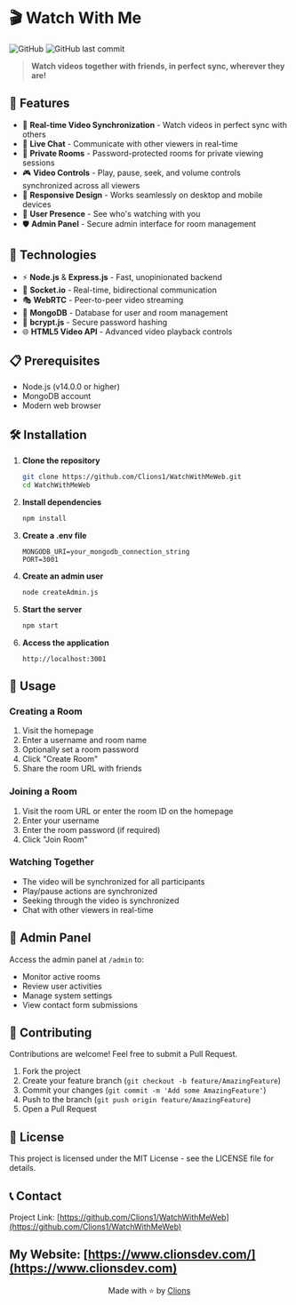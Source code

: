 # 🎬 Watch With Me

![GitHub](https://img.shields.io/github/license/Clions1/WatchWithMeWeb)
![GitHub last commit](https://img.shields.io/github/last-commit/Clions1/WatchWithMeWeb)

> **Watch videos together with friends, in perfect sync, wherever they are!**


## 🌟 Features

- 🔄 **Real-time Video Synchronization** - Watch videos in perfect sync with others
- 💬 **Live Chat** - Communicate with other viewers in real-time
- 🔐 **Private Rooms** - Password-protected rooms for private viewing sessions
- 🎮 **Video Controls** - Play, pause, seek, and volume controls synchronized across all viewers
- 📱 **Responsive Design** - Works seamlessly on desktop and mobile devices
- 👥 **User Presence** - See who's watching with you
- 🛡️ **Admin Panel** - Secure admin interface for room management

## 🚀 Technologies

- ⚡ **Node.js** & **Express.js** - Fast, unopinionated backend
- 🔌 **Socket.io** - Real-time, bidirectional communication
- 🎭 **WebRTC** - Peer-to-peer video streaming
- 💾 **MongoDB** - Database for user and room management
- 🔐 **bcrypt.js** - Secure password hashing
- 🌐 **HTML5 Video API** - Advanced video playback controls

## 📋 Prerequisites

- Node.js (v14.0.0 or higher)
- MongoDB account
- Modern web browser

## 🛠️ Installation

1. **Clone the repository**
   ```bash
   git clone https://github.com/Clions1/WatchWithMeWeb.git
   cd WatchWithMeWeb
   ```

2. **Install dependencies**
   ```bash
   npm install
   ```

3. **Create a .env file**
   ```
   MONGODB_URI=your_mongodb_connection_string
   PORT=3001
   ```

4. **Create an admin user**
   ```bash
   node createAdmin.js
   ```

5. **Start the server**
   ```bash
   npm start
   ```

6. **Access the application**
   ```
   http://localhost:3001
   ```

## 📝 Usage

### Creating a Room

1. Visit the homepage
2. Enter a username and room name
3. Optionally set a room password
4. Click "Create Room"
5. Share the room URL with friends

### Joining a Room

1. Visit the room URL or enter the room ID on the homepage
2. Enter your username
3. Enter the room password (if required)
4. Click "Join Room"

### Watching Together

- The video will be synchronized for all participants
- Play/pause actions are synchronized
- Seeking through the video is synchronized
- Chat with other viewers in real-time

## 👮 Admin Panel

Access the admin panel at `/admin` to:

- Monitor active rooms
- Review user activities
- Manage system settings
- View contact form submissions

## 🤝 Contributing

Contributions are welcome! Feel free to submit a Pull Request.

1. Fork the project
2. Create your feature branch (`git checkout -b feature/AmazingFeature`)
3. Commit your changes (`git commit -m 'Add some AmazingFeature'`)
4. Push to the branch (`git push origin feature/AmazingFeature`)
5. Open a Pull Request

## 📄 License

This project is licensed under the MIT License - see the LICENSE file for details.

## 📞 Contact

Project Link: [https://github.com/Clions1/WatchWithMeWeb](https://github.com/Clions1/WatchWithMeWeb)

My Website: [https://www.clionsdev.com/](https://www.clionsdev.com)
---

<p align="center">
  Made with ⭐ by <a href="https://github.com/Clions1">Clions</a>
</p>
